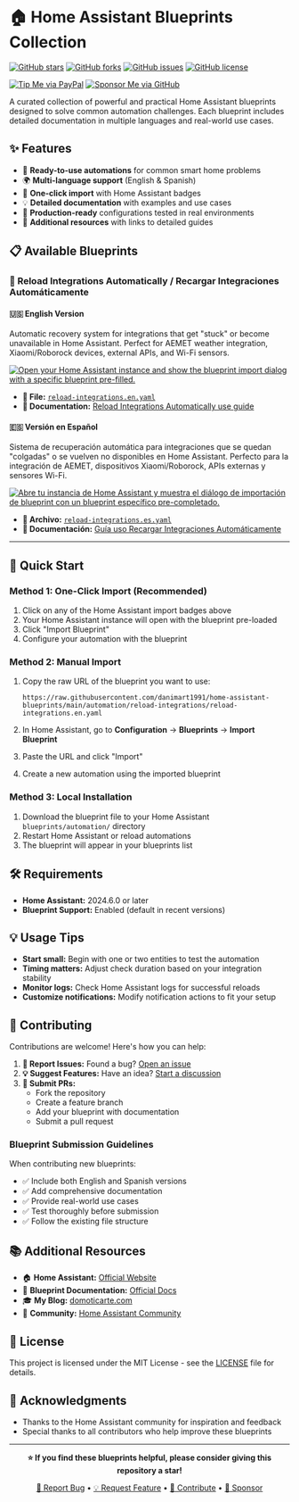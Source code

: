 # 🏠 Home Assistant Blueprints Collection

[![GitHub stars](https://img.shields.io/github/stars/danimart1991/home-assistant-blueprints?style=flat)](https://github.com/danimart1991/home-assistant-blueprints/stargazers)
[![GitHub forks](https://img.shields.io/github/forks/danimart1991/home-assistant-blueprints?style=flat)](https://github.com/danimart1991/home-assistant-blueprints/network/members)
[![GitHub issues](https://img.shields.io/github/issues/danimart1991/home-assistant-blueprints)](https://github.com/danimart1991/home-assistant-blueprints/issues)
[![GitHub license](https://img.shields.io/github/license/danimart1991/home-assistant-blueprints)](https://github.com/danimart1991/home-assistant-blueprints/blob/main/LICENSE)

[![Tip Me via PayPal](https://img.shields.io/badge/PayPal-tip%20me-blue.svg?logo=paypal&style=flat)](https://www.paypal.me/danimart1991)
[![Sponsor Me via GitHub](https://img.shields.io/badge/GitHub-sponsor%20me-blue.svg?logo=github&style=flat)](https://github.com/sponsors/danimart1991)

A curated collection of powerful and practical Home Assistant blueprints designed to solve common automation challenges. Each blueprint includes detailed documentation in multiple languages and real-world use cases.

## ✨ Features

- 🔄 **Ready-to-use automations** for common smart home problems
- 🌍 **Multi-language support** (English & Spanish)
- 📱 **One-click import** with Home Assistant badges
- 💡 **Detailed documentation** with examples and use cases
- 🚀 **Production-ready** configurations tested in real environments
- 🔗 **Additional resources** with links to detailed guides

## 📋 Available Blueprints

### 🔄 Reload Integrations Automatically / Recargar Integraciones Automáticamente

#### 🇺🇸 English Version

Automatic recovery system for integrations that get "stuck" or become unavailable in Home Assistant. Perfect for AEMET weather integration, Xiaomi/Roborock devices, external APIs, and Wi-Fi sensors.

[![Open your Home Assistant instance and show the blueprint import dialog with a specific blueprint pre-filled.](https://my.home-assistant.io/badges/blueprint_import.svg)](https://my.home-assistant.io/redirect/blueprint_import/?blueprint_url=https%3A%2F%2Fraw.githubusercontent.com%2Fdanimart1991%2Fhome-assistant-blueprints%2Fmain%2Fautomation%2Freload-integrations%2Freload-integrations.en.yaml)

- **📁 File:** [`reload-integrations.en.yaml`](automation/reload-integrations/reload-integrations.en.yaml)
- **📖 Documentation:** [Reload Integrations Automatically use guide](https://domoticarte.com/en/p/reload-integrations-blueprint)

#### 🇪🇸 Versión en Español

Sistema de recuperación automática para integraciones que se quedan "colgadas" o se vuelven no disponibles en Home Assistant. Perfecto para la integración de AEMET, dispositivos Xiaomi/Roborock, APIs externas y sensores Wi-Fi.

[![Abre tu instancia de Home Assistant y muestra el diálogo de importación de blueprint con un blueprint específico pre-completado.](https://my.home-assistant.io/badges/blueprint_import.svg)](https://my.home-assistant.io/redirect/blueprint_import/?blueprint_url=https%3A%2F%2Fraw.githubusercontent.com%2Fdanimart1991%2Fhome-assistant-blueprints%2Fmain%2Fautomation%2Freload-integrations%2Freload-integrations.es.yaml)

- **📁 Archivo:** [`reload-integrations.es.yaml`](automation/reload-integrations/reload-integrations.es.yaml)
- **📖 Documentación:** [Guía uso Recargar Integraciones Automáticamente](https://domoticarte.com/p/recargar-integraciones-blueprint)

---

## 🚀 Quick Start

### Method 1: One-Click Import (Recommended)

1. Click on any of the Home Assistant import badges above
2. Your Home Assistant instance will open with the blueprint pre-loaded
3. Click "Import Blueprint"
4. Configure your automation with the blueprint

### Method 2: Manual Import

1. Copy the raw URL of the blueprint you want to use:
   ```
   https://raw.githubusercontent.com/danimart1991/home-assistant-blueprints/main/automation/reload-integrations/reload-integrations.en.yaml
   ```

2. In Home Assistant, go to **Configuration** → **Blueprints** → **Import Blueprint**

3. Paste the URL and click "Import"

4. Create a new automation using the imported blueprint

### Method 3: Local Installation

1. Download the blueprint file to your Home Assistant `blueprints/automation/` directory
2. Restart Home Assistant or reload automations
3. The blueprint will appear in your blueprints list

## 🛠️ Requirements

- **Home Assistant:** 2024.6.0 or later
- **Blueprint Support:** Enabled (default in recent versions)

## 💡 Usage Tips

- **Start small:** Begin with one or two entities to test the automation
- **Timing matters:** Adjust check duration based on your integration stability
- **Monitor logs:** Check Home Assistant logs for successful reloads
- **Customize notifications:** Modify notification actions to fit your setup

## 🤝 Contributing

Contributions are welcome! Here's how you can help:

1. **🐛 Report Issues:** Found a bug? [Open an issue](https://github.com/danimart1991/home-assistant-blueprints/issues)
2. **💡 Suggest Features:** Have an idea? [Start a discussion](https://github.com/danimart1991/home-assistant-blueprints/discussions)
3. **🔧 Submit PRs:** 
   - Fork the repository
   - Create a feature branch
   - Add your blueprint with documentation
   - Submit a pull request

### Blueprint Submission Guidelines

When contributing new blueprints:

- ✅ Include both English and Spanish versions
- ✅ Add comprehensive documentation
- ✅ Provide real-world use cases
- ✅ Test thoroughly before submission
- ✅ Follow the existing file structure

## 📚 Additional Resources

- 🏠 **Home Assistant:** [Official Website](https://www.home-assistant.io/)
- 📖 **Blueprint Documentation:** [Official Docs](https://www.home-assistant.io/docs/automation/using_blueprints/)
- 🎓 **My Blog:** [domoticarte.com](https://domoticarte.com/)
- 💬 **Community:** [Home Assistant Community](https://community.home-assistant.io/)

## 📄 License

This project is licensed under the MIT License - see the [LICENSE](LICENSE) file for details.

## 🙏 Acknowledgments

- Thanks to the Home Assistant community for inspiration and feedback
- Special thanks to all contributors who help improve these blueprints

---

<div align="center">

**⭐ If you find these blueprints helpful, please consider giving this repository a star!**

[🐛 Report Bug](https://github.com/danimart1991/home-assistant-blueprints/issues) • [💡 Request Feature](https://github.com/danimart1991/home-assistant-blueprints/discussions) • [🤝 Contribute](https://github.com/danimart1991/home-assistant-blueprints/pulls) • [💖 Sponsor](https://github.com/sponsors/danimart1991)

</div>